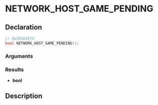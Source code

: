 # NETWORK_HOST_GAME_PENDING

## Declaration
```cpp
// 0x391E4575
bool NETWORK_HOST_GAME_PENDING();
```

### Arguments

### Results
- **bool**

## Description
